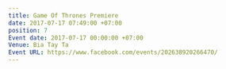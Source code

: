 ```yaml
---
title: Game Of Thrones Premiere
date: 2017-07-17 07:49:00 +07:00
position: 7
Event date: 2017-07-17 00:00:00 +07:00
Venue: Bia Tay Ta
Event URL: https://www.facebook.com/events/202638920266470/
---
```


